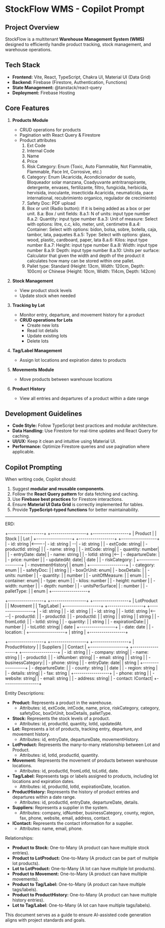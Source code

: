 # StockFlow WMS - Copilot Prompt

## **Project Overview**

StockFlow is a multitenant **Warehouse Management System (WMS)** designed to efficiently handle product tracking, stock management, and warehouse operations.

## **Tech Stack**

- **Frontend:** Vite, React, TypeScript, Chakra UI, Material UI (Data Grid)
- **Backend:** Firebase (Firestore, Authentication, Functions)
- **State Management:** @tanstack/react-query
- **Deployment:** Firebase Hosting

## **Core Features**

1. **Products Module**

   - CRUD operations for products
   - Pagination with React Query & Firestore
   - Product attributes
     1. Ext Code
     2. Internal Code
     3. Name
     4. Price
     5. Risk Category: Enum (Toxic, Auto Flammable, Not Flammable, Flammable, Pace Int, Corrosive, etc.)
     6. Category: Enum (Acaricida, Acondicionador de suelo, Bloqueador solar manzana, Coadyuvante antritranspirante, detergente, envases, fertilizante, filtro, fungicida, herbicida, hervisida, inoculante, insecticida Acaricida, neumaticida, pace international, recubrimiento organico, regulador de crecimiento)
     7. Safety Doc: PDF upload
     8. Box or unit (Radio button): If it is being added as a box or per unit.
        8.a: Box / unit fields:
        8.a.1: N of units: input type number
        8.a.2: Quantity: input type number
        8.a.3: Unit of measure: Select with options: litre, c.c, kilo, meter, unit, centimetre
        8.a.4: Container: Select with options: bidon, bolsa, sobre, botella, caja, tambor, lata, paquetes
        8.a.5: Type: Select with options: glass, wood, plastic, cardboard, paper, lata
        8.a.6: Kilos: input type number
        8.a.7: Height: input type number
        8.a.8: Width: input type number
        8.a.9: Depth: input type number
        8.a.10: Units per surface: Calculator that given the width and depth of the product it calculates how many can be stored within one pallet.
     9. Pallet type: Standard (Height: 13cm, Width: 120cm, Depth: 100cm) or Chinese (Height: 10cm, Width: 114cm, Depth: 142cm)

2. **Stock Management**

   - View product stock levels
   - Update stock when needed

3. **Tracking by Lot**

   - Monitor entry, departure, and movement history for a product
   - **CRUD operations for Lots**
     - Create new lots
     - Read lot details
     - Update existing lots
     - Delete lots

4. **Tag/Label Management**

   - Assign lot locations and expiration dates to products

5. **Movements Module**

   - Move products between warehouse locations

6. **Product History**
   - View all entries and departures of a product within a date range

## **Development Guidelines**

- **Code Style:** Follow TypeScript best practices and modular architecture.
- **Data Handling:** Use Firestore for real-time updates and React Query for caching.
- **UI/UX:** Keep it clean and intuitive using Material UI.
- **Performance:** Optimize Firestore queries and use pagination where applicable.

## **Copilot Prompting**

When writing code, Copilot should:

1. Suggest **modular and reusable components**.
2. Follow the **React Query pattern** for data fetching and caching.
3. Use **Firebase best practices** for Firestore interactions.
4. Ensure **Material UI Data Grid** is correctly implemented for tables.
5. Provide **TypeScript-typed functions** for better maintainability.

---

ERD:

+------------------+ +------------------+ +------------------+
| Product | | Stock | | Lot |
+------------------+ +------------------+ +------------------+
| - id: string |<----| - id: string | --| - id: string |
| - extCode: string| | - productId: string| | | - name: string |
| - intCode: string| | - quantity: number| | | - entryDate: date|
| - name: string | | - lotId: string |<-- | - departureDate: |
| - price: number | | - updatedAt: date| | date |
| - riskCategory: | +------------------+ | - movementHistory|
| enum | +------------------+
| - category: enum |
| - safetyDoc: |
| string |
| - boxOrUnit: enum|
| - boxDetails: |
| - units: number |
| - quantity: |
| number |
| - unitOfMeasure: |
| enum |
| - container: enum|
| - type: enum |
| - kilos: number |
| - height: number |
| - width: number |
| - depth: number |
| - unitsPerSurface|
| : number |
| - palletType: |
| enum |
+------------------+

+------------------+ +------------------+ +------------------+
| LotProduct | | Movement | | Tag/Label |
+------------------+ +------------------+ +------------------+
| - id: string | | - id: string | | - id: string |
| - lotId: string |<----| - productId: | | - productId: |
| - productId: | | string | | string |
| string | | - fromLotId: | | - lotId: string |
| - quantity: | | string | | - expirationDate:|
| number | | - toLotId: string| | date |
+------------------+ | - date: date | | - location: |
+------------------+ | string |
+------------------+

+------------------+ +------------------+ +------------------+
| ProductHistory | | Suppliers | | Contact |
+------------------+ +------------------+ +------------------+
| - id: string | | - company: string| | - name: string |
| - productId: | | - idNumber: string| | - email: string |
| string | | - businessCategory:| | - phone: string |
| - entryDate: date| | string | +------------------+
| - departureDate: | | - county: string |
| date | | - region: string |
| - details: string| | - fax: string |
+------------------+ | - phone: string |
| - website: string|
| - email: string |
| - address: string|
| - contact: IContact|
+------------------+

Entity Descriptions:

- **Product:** Represents a product in the warehouse.
  - Attributes: id, extCode, intCode, name, price, riskCategory, category, safetyDoc, boxOrUnit, boxDetails, palletType.
- **Stock:** Represents the stock levels of a product.
  - Attributes: id, productId, quantity, lotId, updatedAt.
- **Lot:** Represents a lot of products, tracking entry, departure, and movement history.
  - Attributes: id, entryDate, departureDate, movementHistory.
- **LotProduct:** Represents the many-to-many relationship between Lot and Product.
  - Attributes: id, lotId, productId, quantity.
- **Movement:** Represents the movement of products between warehouse locations.
  - Attributes: id, productId, fromLotId, toLotId, date.
- **Tag/Label:** Represents tags or labels assigned to products, including lot locations and expiration dates.
  - Attributes: id, productId, lotId, expirationDate, location.
- **ProductHistory:** Represents the history of product entries and departures within a date range.
  - Attributes: id, productId, entryDate, departureDate, details.
- **Suppliers:** Represents a supplier in the system.
  - Attributes: company, idNumber, businessCategory, county, region, fax, phone, website, email, address, contact.
- **IContact:** Represents the contact information for a supplier.
  - Attributes: name, email, phone.

Relationships:

- **Product to Stock:** One-to-Many (A product can have multiple stock entries).
- **Product to LotProduct:** One-to-Many (A product can be part of multiple lot products).
- **Lot to LotProduct:** One-to-Many (A lot can have multiple lot products).
- **Product to Movement:** One-to-Many (A product can have multiple movements).
- **Product to Tag/Label:** One-to-Many (A product can have multiple tags/labels).
- **Product to ProductHistory:** One-to-Many (A product can have multiple history entries).
- **Lot to Tag/Label:** One-to-Many (A lot can have multiple tags/labels).

This document serves as a guide to ensure AI-assisted code generation aligns with project standards and goals.
